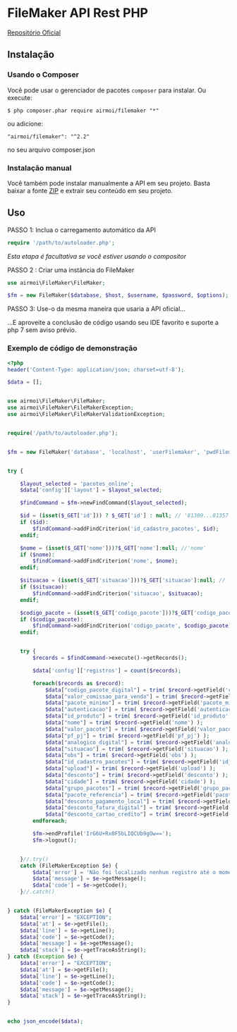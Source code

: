 # FileMaker API Rest PHP

[Repositório Oficial](https://github.com/airmoi/FileMaker)

## Instalação

### Usando o Composer
Você pode usar o gerenciador de pacotes `composer` para instalar. Ou execute:

    $ php composer.phar require airmoi/filemaker "*"

ou adicione:

    "airmoi/filemaker": "^2.2"

no seu arquivo composer.json

### Instalação manual

Você também pode instalar manualmente a API em seu projeto. Basta baixar a fonte [ZIP](https://github.com/airmoi/FileMaker/archive/master.zip) e extrair seu conteúdo em seu projeto.

## Uso

PASSO 1: Inclua o carregamento automático da API

```php
require '/path/to/autoloader.php';
```
*Esta etapa é facultativa se você estiver usando o compositor*

PASSO 2 : Criar uma instância do FileMaker
```php
use airmoi\FileMaker\FileMaker;

$fm = new FileMaker($database, $host, $username, $password, $options);
```

PASSO 3: Use-o da mesma maneira que usaria a API oficial...

...E aproveite a conclusão de código usando seu IDE favorito e suporte a php 7 sem aviso prévio.


### Exemplo de código de demonstração

```php
<?php
header('Content-Type: application/json; charset=utf-8');

$data = [];


use airmoi\FileMaker\FileMaker;
use airmoi\FileMaker\FileMakerException;
use airmoi\FileMaker\FileMakerValidationException;


require('/path/to/autoloader.php');


$fm = new FileMaker('database', 'localhost', 'userFilemaker', 'pwdFilemaker', ['prevalidate' => true]);


try {

    $layout_selected = 'pacotes_online';
    $data['config']['layout'] = $layout_selected;

    $findCommand = $fm->newFindCommand($layout_selected);

    $id = (isset($_GET['id'])) ? $_GET['id'] : null; // '81309...81357' OR 81309
    if ($id):
        $findCommand->addFindCriterion('id_cadastro_pacotes', $id);
    endif;

    $nome = (isset($_GET['nome']))?$_GET['nome']:null; //'nome'
    if ($nome):
        $findCommand->addFindCriterion('nome', $nome);
    endif;

    $situacao = (isset($_GET['situacao']))?$_GET['situacao']:null; // 'Ativo' OR 'Inativo'
    if ($situacao):
        $findCommand->addFindCriterion('situacao', $situacao);
    endif;

    $codigo_pacote = (isset($_GET['codigo_pacote']))?$_GET['codigo_pacote']:null;
    if ($codigo_pacote):
        $findCommand->addFindCriterion('codigo_pacote', $codigo_pacote);
    endif;


    try {
        $records = $findCommand->execute()->getRecords();

        $data['config']['registros'] = count($records);

        foreach($records as $record):
            $data["codigo_pacote_digital"] = trim( $record->getField('codigo_pacote_digital') );
            $data["valor_comissao_para_venda"] = trim( $record->getField('valor_comissao_para_venda') );
            $data["pacote_minimo"] = trim( $record->getField('pacote_minimo') );
            $data["autenticacao"] = trim( $record->getField('autenticacao') );
            $data["id_produto"] = trim( $record->getField('id_produto') );
            $data["nome"] = trim( $record->getField('nome') );
            $data["valor_pacote"] = trim( $record->getField('valor_pacote') );
            $data["pf_pj"] = trim( $record->getField('pf_pj') );
            $data["analogico_digital"] = trim( $record->getField('analogico_digital') );
            $data["situacao"] = trim( $record->getField('situacao') );
            $data["obs"] = trim( $record->getField('obs') );
            $data["id_cadastro_pacotes"] = trim( $record->getField('id_cadastro_pacotes') );
            $data["upload"] = trim( $record->getField('upload') );
            $data["desconto"] = trim( $record->getField('desconto') );
            $data["cidade"] = trim( $record->getField('cidade') );
            $data["grupo_pacotes"] = trim( $record->getField('grupo_pacotes') );
            $data["pacote_referencia"] = trim( $record->getField('pacote_referencia') );
            $data["desconto_pagamento_local"] = trim( $record->getField('desconto_pagamento_local') );
            $data["desconto_fatura_digital"] = trim( $record->getField('desconto_fatura_digital') );
            $data["desconto_cartao_credito"] = trim( $record->getField('desconto_cartao_credito') );
        endforeach;

        $fm->endProfile('IrG6U+Rx0F5bLIQCUb9gOw==');
        $fm->logout();


    }//.try()
    catch (FileMakerException $e) {
        $data['error'] = 'Não foi localizado nenhum registro até o momento.';
        $data['message'] = $e->getMessage();
        $data['code'] = $e->getCode();
    }//.catch()


} catch (FileMakerException $e) {
    $data['error'] = "EXCEPTION";
    $data['at'] = $e->getFile();
    $data['line'] = $e->getLine();
    $data['code'] = $e->getCode();
    $data['message'] = $e->getMessage();
    $data['stack'] = $e->getTraceAsString();
} catch (Exception $e) {
    $data['error'] = "EXCEPTION";
    $data['at'] = $e->getFile();
    $data['line'] = $e->getLine();
    $data['code'] = $e->getCode();
    $data['message'] = $e->getMessage();
    $data['stack'] = $e->getTraceAsString();
}


echo json_encode($data);
```

